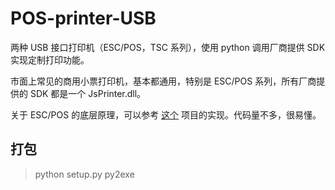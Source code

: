 # POS-printer-USB

两种 USB 接口打印机（ESC/POS，TSC 系列），使用 python 调用厂商提供 SDK 实现定制打印功能。

市面上常见的商用小票打印机，基本都通用，特别是 ESC/POS 系列，所有厂商提供的 SDK 都是一个 JsPrinter.dll。

关于 ESC/POS 的底层原理，可以参考 [这个](https://github.com/mosquito/python-escpos) 项目的实现。代码量不多，很易懂。


## 打包

> python setup.py py2exe

